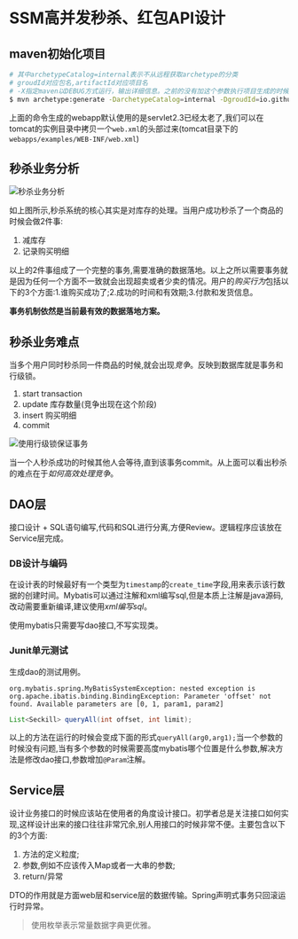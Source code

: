 # SSM高并发秒杀、红包API设计

## maven初始化项目

```bash
# 其中archetypeCatalog=internal表示不从远程获取archetype的分类
# groudId对应包名,artifactId对应项目名
# -X指定maven以DEBUG方式运行，输出详细信息。之前的没有加这个参数执行项目生成的时候输出Generating project in Interactive mode就卡在那里，加上-X参数后定位到原来是从远程获取archetypeCatalog了
$ mvn archetype:generate -DarchetypeCatalog=internal -DgroudId=io.github.consoles -DartifactId=seckill -DarchetypeArtifactId=maven-archetype-webapp -X
```

上面的命令生成的webapp默认使用的是servlet2.3已经太老了,我们可以在tomcat的实例目录中拷贝一个`web.xml`的头部过来(tomcat目录下的`webapps/examples/WEB-INF/web.xml`)

##  秒杀业务分析

![秒杀业务分析](http://7xlan5.com1.z0.glb.clouddn.com/miaosha.png)

如上图所示,秒杀系统的核心其实是对库存的处理。当用户成功秒杀了一个商品的时候会做2件事:

1. 减库存
2. 记录购买明细

以上的2件事组成了一个完整的事务,需要准确的数据落地。以上之所以需要事务就是因为任何一个方面不一致就会出现超卖或者少卖的情况。用户的*购买行为*包括以下的3个方面:1.谁购买成功了;2.成功的时间和有效期;3.付款和发货信息。

**事务机制依然是当前最有效的数据落地方案。**

## 秒杀业务难点

当多个用户同时秒杀同一件商品的时候,就会出现*竞争*。反映到数据库就是事务和行级锁。

1. start transaction
2. update 库存数量(竞争出现在这个阶段)
3. insert 购买明细
4. commit

![使用行级锁保证事务](http://7xlan5.com1.z0.glb.clouddn.com/mysql-row-lock.png)

当一个人秒杀成功的时候其他人会等待,直到该事务commit。从上面可以看出秒杀的难点在于*如何高效处理竞争*。

## DAO层

接口设计 + SQL语句编写,代码和SQL进行分离,方便Review。逻辑程序应该放在Service层完成。

### DB设计与编码

在设计表的时候最好有一个类型为`timestamp`的`create_time`字段,用来表示该行数据的创建时间。Mybatis可以通过注解和xml编写sql,但是本质上注解是java源码,改动需要重新编译,建议使用*xml编写sql*。

使用mybatis只需要写dao接口,不写实现类。

### Junit单元测试

生成dao的测试用例。

`org.mybatis.spring.MyBatisSystemException: nested exception is org.apache.ibatis.binding.BindingException: Parameter 'offset' not found. Available parameters are [0, 1, param1, param2]`

```java
List<Seckill> queryAll(int offset, int limit);
```

以上的方法在运行的时候会变成下面的形式`queryAll(arg0,arg1);`当一个参数的时候没有问题,当有多个参数的时候需要高度mybatis哪个位置是什么参数,解决方法是修改dao接口,参数增加`@Param`注解。

## Service层

设计业务接口的时候应该站在使用者的角度设计接口。初学者总是关注接口如何实现,这样设计出来的接口往往非常冗余,别人用接口的时候非常不便。主要包含以下的3个方面:

1. 方法的定义粒度;
2. 参数,例如不应该传入Map或者一大串的参数;
3. return/异常

DTO的作用就是方面web层和service层的数据传输。Spring声明式事务只回滚运行时异常。

> 使用枚举表示常量数据字典更优雅。